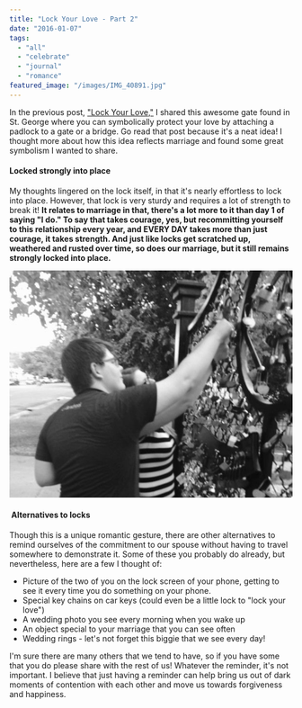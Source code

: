 ```yaml
---
title: "Lock Your Love - Part 2"
date: "2016-01-07"
tags:
  - "all"
  - "celebrate"
  - "journal"
  - "romance"
featured_image: "/images/IMG_40891.jpg"
---
```


In the previous post, ["Lock Your Love,"](http://freshlymarried.com/lock-your-love-part-1/) I shared this awesome gate found in St. George where you can symbolically protect your love by attaching a padlock to a gate or a bridge. Go read that post because it's a neat idea! I thought more about how this idea reflects marriage and found some great symbolism I wanted to share.

#### Locked strongly into place

My thoughts lingered on the lock itself, in that it's nearly effortless to lock into place. However, that lock is very sturdy and requires a lot of strength to break it! **It relates to marriage in that, there's a lot more to it than day 1 of saying "I do." To say that takes courage, yes, but recommitting yourself to this relationship every year, and EVERY DAY takes more than just courage, it takes strength. And just like locks get scratched up, weathered and rusted over time, so does our marriage, but it still remains strongly locked into place.**

[![lock your love, love locks, love lock, locking your love, commitment in marriage, symbols of commitment, strength in marriage, newlywed tips, marriage helps, marriage inspirations, lock your love gate, lock your love bridge](/images/IMG_4088.jpg)](http://freshlymarried.com/wp-content/uploads/2016/01/IMG_4088.jpg)

####  Alternatives to locks

Though this is a unique romantic gesture, there are other alternatives to remind ourselves of the commitment to our spouse without having to travel somewhere to demonstrate it. Some of these you probably do already, but nevertheless, here are a few I thought of:

- Picture of the two of you on the lock screen of your phone, getting to see it every time you do something on your phone.
- Special key chains on car keys (could even be a little lock to "lock your love")
- A wedding photo you see every morning when you wake up
- An object special to your marriage that you can see often
- Wedding rings - let's not forget this biggie that we see every day!

I'm sure there are many others that we tend to have, so if you have some that you do please share with the rest of us! Whatever the reminder, it's not important. I believe that just having a reminder can help bring us out of dark moments of contention with each other and move us towards forgiveness and happiness.
